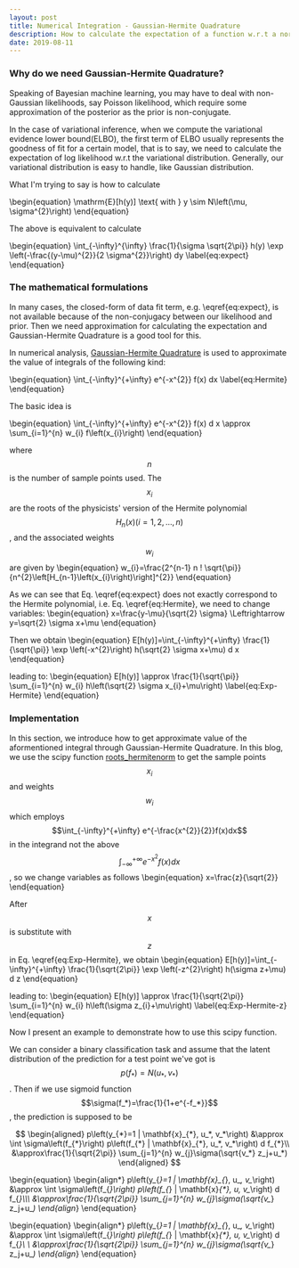 ```yaml
---
layout: post
title: Numerical Integration - Gaussian-Hermite Quadrature
description: How to calculate the expectation of a function w.r.t a normal distribution when its closed form is not available
date: 2019-08-11
---
```


### Why do we need Gaussian-Hermite Quadrature?
<p>
Speaking of Bayesian machine learning, you may have to deal with non-Gaussian likelihoods, say Poisson likelihood, which require some approximation of the posterior as the prior is non-conjugate. 
</p>
<p>
In the case of variational inference, when we compute the variational evidence lower bound(ELBO), the first term of ELBO usually represents the goodness of fit for a certain model, that is to say, we need to calculate the expectation of log likelihood w.r.t the variational distribution. Generally, our variational distribution is easy to handle, like Gaussian distribution. 
</p>
<p>
What I'm trying to say is how to calculate
</p>

\begin{equation}
\mathrm{E}[h(y)] \text{ with }  y \sim N\left(\mu, \sigma^{2}\right)
\end{equation}

The above is equivalent to calculate

\begin{equation}
\int_{-\infty}^{\infty} \frac{1}{\sigma \sqrt{2\pi}} h(y) \exp \left(-\frac{(y-\mu)^{2}}{2 \sigma^{2}}\right) dy
\label{eq:expect}
\end{equation}

### The mathematical formulations

<p>
In many cases, the closed-form of data fit term, e.g. \eqref{eq:expect}, is not available because of the non-conjugacy between our likelihood and prior. Then we need approximation for calculating the expectation and Gaussian-Hermite Quadrature is a good tool for this.
</p>

<p>
In numerical analysis, <a href="https://en.wikipedia.org/wiki/Gauss%E2%80%93Hermite_quadrature" target="_blank">Gaussian-Hermite Quadrature</a> is used to approximate the value of integrals of the following kind:
</p>

\begin{equation}
\int_{-\infty}^{+\infty} e^{-x^{2}} f(x) dx
\label{eq:Hermite}
\end{equation}

The basic idea is

\begin{equation}
\int_{-\infty}^{+\infty} e^{-x^{2}} f(x) d x \approx \sum_{i=1}^{n} w_{i} f\left(x_{i}\right)
\end{equation}

where $$n$$ is the number of sample points used. The $$x_i$$ are the roots of the physicists' version of the Hermite polynomial $$H_n(x) (i = 1,2,\ldots,n)$$, and the associated weights $$w_i$$ are given by
\begin{equation}
w_{i}=\frac{2^{n-1} n ! \sqrt{\pi}}{n^{2}\left[H_{n-1}\left(x_{i}\right)\right]^{2}}
\end{equation}

As we can see that Eq. \eqref{eq:expect} does not exactly correspond to the Hermite polynomial, i.e. Eq. \eqref{eq:Hermite}, we need to change variables:
\begin{equation}
x=\frac{y-\mu}{\sqrt{2} \sigma} \Leftrightarrow y=\sqrt{2} \sigma x+\mu
\end{equation}

Then we obtain
\begin{equation}
E[h(y)]=\int_{-\infty}^{+\infty} \frac{1}{\sqrt{\pi}} \exp \left(-x^{2}\right) h(\sqrt{2} \sigma x+\mu) d x
\end{equation}

leading to:
\begin{equation}
E[h(y)] \approx \frac{1}{\sqrt{\pi}} \sum_{i=1}^{n} w_{i} h\left(\sqrt{2} \sigma x_{i}+\mu\right)
\label{eq:Exp-Hermite}
\end{equation}

### Implementation

In this section, we introduce how to get approximate value of the aformentioned integral through Gaussian-Hermite Quadrature. In this blog, we use the scipy function <a href="https://docs.scipy.org/doc/scipy/reference/generated/scipy.special.roots_hermitenorm.html" target="_blank">roots_hermitenorm</a> to get the sample points $$x_i$$ and weights $$w_i$$ which employs $$\int_{-\infty}^{+\infty} e^{-\frac{x^{2}}{2}}f(x)dx$$ in the integrand not the above $$\int_{-\infty}^{+\infty} e^{-x^{2}} f(x) dx$$, so we change variables as follows
\begin{equation}
x=\frac{z}{\sqrt{2}}
\end{equation}

After $$x$$ is substitute with $$z$$ in Eq. \eqref{eq:Exp-Hermite}, we obtain
\begin{equation}
E[h(y)]=\int_{-\infty}^{+\infty} \frac{1}{\sqrt{2\pi}} \exp \left(-z^{2}\right) h(\sigma z+\mu) d z
\end{equation}

leading to:
\begin{equation}
E[h(y)] \approx \frac{1}{\sqrt{2\pi}} \sum_{i=1}^{n} w_{i} h\left(\sigma z_{i}+\mu\right)
\label{eq:Exp-Hermite-z}
\end{equation}


Now I present an example to demonstrate how to use this scipy function. 

We can consider a binary classification task and assume that the latent distribution of the prediction for a test point we've got is $$p(f_*)=N(u_*,v_*)$$. Then if we use sigmoid function $$\sigma(f_*)=\frac{1}{1+e^{-f_*}}$$, the prediction is supposed to be

$$
    \begin{aligned}
    p\left(y_{*}=1 | \mathbf{x}_{*}, u_*, v_*\right) 
    &\approx \int \sigma\left(f_{*}\right) p\left(f_{*} | \mathbf{x}_{*}, u_*, v_*\right) d f_{*}\\
    &\approx\frac{1}{\sqrt{2\pi}} \sum_{j=1}^{n} w_{j}\sigma(\sqrt{v_*} z_j+u_*)
    \end{aligned}
$$

\begin{equation}
\begin{align*}
p\left(y_{*}=1 | \mathbf{x}_{*}, u_*, v_*\right) 
&\approx \int \sigma\left(f_{*}\right) p\left(f_{*} | \mathbf{x}_{*}, u_*, v_*\right) d f_{*}\\\\\\
&\approx\frac{1}{\sqrt{2\pi}} \sum_{j=1}^{n} w_{j}\sigma(\sqrt{v_*} z_j+u_*)
\end{align*}
\end{equation}

\begin{equation}
\begin{align*}
p\left(y_{*}=1 | \mathbf{x}_{*}, u_*, v_*\right) 
&\approx \int \sigma\left(f_{*}\right) p\left(f_{*} | \mathbf{x}_{*}, u_*, v_*\right) d f_{*}\\ \\
&\approx\frac{1}{\sqrt{2\pi}} \sum_{j=1}^{n} w_{j}\sigma(\sqrt{v_*} z_j+u_*)
\end{align*}
\end{equation}